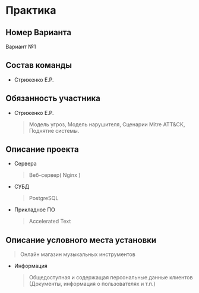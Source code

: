 # Практика

## Номер Варианта
Вариант №1

## Состав команды
- Стриженко Е.Р.
  
## Обязанность участника
- Стриженко Е.Р.
  > Модель угроз, Модель нарушителя, Сценарии Mitre ATT&CK, Поднятие системы.
  
## Описание проекта
- Сервера
  > Веб-сервер( Nginx )
- СУБД
  > PostgreSQL
- Прикладное ПО
  > Accelerated Text
  
## Описание условного места установки
  > Онлайн магазин музыкальных инструментов
- Информация
  > Общедоступная и содержащая персональные данные клиентов (Документы, информация о пользователях и т.п.)


